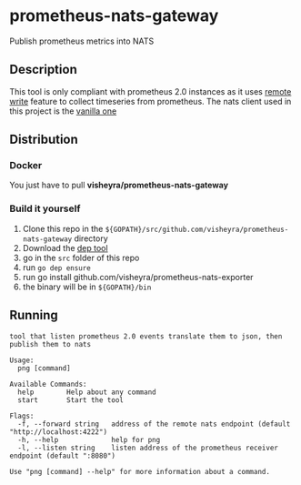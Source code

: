 # prometheus-nats-gateway

Publish prometheus metrics into NATS

## Description

This tool is only compliant with prometheus 2.0 instances as it uses [remote write](https://prometheus.io/docs/prometheus/latest/configuration/configuration/#%3Cremote_write%3E) feature to collect timeseries from prometheus.
The nats client used in this project is the [vanilla one](https://github.com/nats-io/go-nats)

## Distribution

### Docker

You just have to pull **visheyra/prometheus-nats-gateway**

### Build it yourself

1. Clone this repo in the `${GOPATH}/src/github.com/visheyra/prometheus-nats-gateway` directory
2. Download the [dep tool](https://github.com/golang/dep)
3. go in the `src` folder of this repo
4. run `go dep ensure`
5. run go install github.com/visheyra/prometheus-nats-exporter
6. the binary will be in `${GOPATH}/bin`

## Running

```
tool that listen prometheus 2.0 events translate them to json, then publish them to nats

Usage:
  png [command]

Available Commands:
  help        Help about any command
  start       Start the tool

Flags:
  -f, --forward string   address of the remote nats endpoint (default "http://localhost:4222")
  -h, --help             help for png
  -l, --listen string    listen address of the prometheus receiver endpoint (default ":8080")

Use "png [command] --help" for more information about a command.
```
